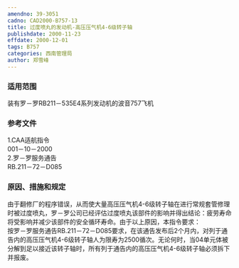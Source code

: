 ```yaml
---
amendno: 39-3051  
cadno: CAD2000-B757-13  
title: 过度喷丸的发动机-高压压气机4-6级转子轴  
publishdate: 2000-11-23  
effdate: 2000-12-01  
tags: B757  
categories: 西南管理局  
author: 郑雪峰  
---
```

  
### 适用范围  
装有罗－罗RB211－535E4系列发动机的波音757飞机  
  
<!--more-->  
### 参考文件  
1.CAA适航指令  
001－10－2000  
2.罗－罗服务通告  
RB.211－72－D085  
  
### 原因、措施和规定  
由于翻修厂的程序错误，从而使大量高压压气机4-6级转子轴在进行常规套管修理时被过度喷丸，罗－罗公司已经评估过度喷丸该部件的影响并得出结论：疲劳寿命将受影响并减少该部件的安全循环寿命。由于以上原因，本指令要求：  
按罗－罗服务通告RB.211－72－D085要求，在该通告发布后2个月内，对列于通告内的高压压气机4-6级转子轴人为限寿为2500循次。无论何时，当04单元体被分解到足以接近该转子轴时，所有列于通告内的高压压气机4-6级转子轴必须拆下并报废。  
